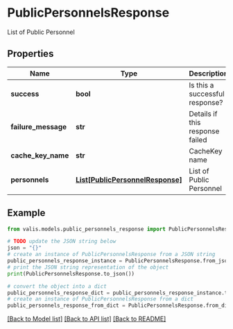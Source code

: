 # PublicPersonnelsResponse

List of Public Personnel

## Properties

Name | Type | Description | Notes
------------ | ------------- | ------------- | -------------
**success** | **bool** | Is this a successful response? | [optional] 
**failure_message** | **str** | Details if this response failed | [optional] 
**cache_key_name** | **str** | CacheKey name | [optional] 
**personnels** | [**List[PublicPersonnelResponse]**](PublicPersonnelResponse.md) | List of Public Personnel | [optional] 

## Example

```python
from valis.models.public_personnels_response import PublicPersonnelsResponse

# TODO update the JSON string below
json = "{}"
# create an instance of PublicPersonnelsResponse from a JSON string
public_personnels_response_instance = PublicPersonnelsResponse.from_json(json)
# print the JSON string representation of the object
print(PublicPersonnelsResponse.to_json())

# convert the object into a dict
public_personnels_response_dict = public_personnels_response_instance.to_dict()
# create an instance of PublicPersonnelsResponse from a dict
public_personnels_response_from_dict = PublicPersonnelsResponse.from_dict(public_personnels_response_dict)
```
[[Back to Model list]](../README.md#documentation-for-models) [[Back to API list]](../README.md#documentation-for-api-endpoints) [[Back to README]](../README.md)


